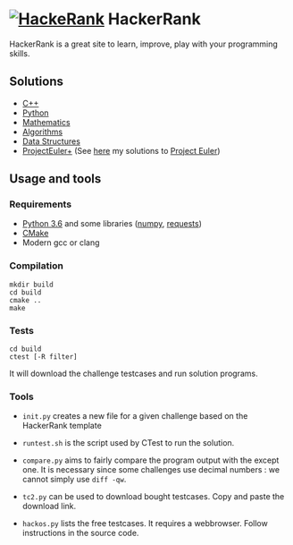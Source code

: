 # [![HackeRank](https://hrcdn.net/hackerrank/assets/brand/h_mark_sm-30dc0e0cbd2dded63b294819ff853a90.svg)](https://www.hackerrank.com) HackerRank

HackerRank is a great site to learn, improve, play with your programming skills.

## Solutions

* [C++](cpp/)
* [Python](python/)
* [Mathematics](math/)
* [Algorithms](algo/)
* [Data Structures](data/)
* [ProjectEuler+](projecteuler/) (See [here](https://github.com/rene-d/math/tree/master/projecteuler) my solutions to [Project Euler](https://projecteuler.net/))

## Usage and tools

### Requirements

- [Python 3.6](https://www.python.org) and some libraries ([numpy](http://www.numpy.org), [requests](http://html.python-requests.org))
- [CMake](https://cmake.org)
- Modern gcc or clang

### Compilation

    mkdir build
    cd build
    cmake ..
    make

### Tests

    cd build
    ctest [-R filter]

It will download the challenge testcases and run solution programs.

### Tools

- `init.py` creates a new file for a given challenge based on the HackerRank template

- `runtest.sh` is the script used by CTest to run the solution.

- `compare.py` aims to fairly compare the program output with the except one. It is necessary since some challenges use decimal numbers : we cannot simply use `diff -qw`.

- `tc2.py` can be used to download bought testcases. Copy and paste the download link.

- `hackos.py` lists the free testcases. It requires a webbrowser. Follow instructions in the source code.

